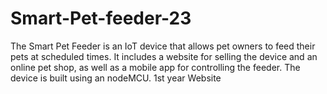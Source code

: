 # Smart-Pet-feeder-23
The Smart Pet Feeder is an IoT device that allows pet owners to feed their pets at scheduled times. It includes a website for selling the device and an online pet shop, as well as a mobile app for controlling the feeder. The device is built using an nodeMCU. 1st year Website
